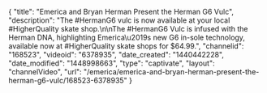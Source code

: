 {
    "title": "Emerica and Bryan Herman Present the Herman G6 Vulc",
    "description": "The #HermanG6 vulc is now available at your local #HigherQuality skate shop.\n\nThe #HermanG6 Vulc is infused with the Herman DNA, highlighting Emerica\u2019s new G6 in-sole technology, available now at #HigherQuality skate shops for $64.99.",
    "channelid": "168523",
    "videoid": "6378935",
    "date_created": "1440442228",
    "date_modified": "1448998663",
    "type": "captivate",
    "layout": "channelVideo",
    "url": "\/emerica\/emerica-and-bryan-herman-present-the-herman-g6-vulc\/168523-6378935"
}